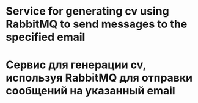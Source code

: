 # Service for generating cv using RabbitMQ to send messages to the specified email
# Сервис для генерации cv, используя RabbitMQ для отправки сообщений на указанный email
